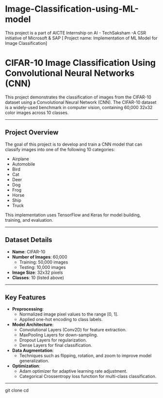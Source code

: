 # Image-Classification-using-ML-model
This project is a part of AICTE Internship on AI - TechSaksham -A CSR initiative of Microsoft &amp; SAP [ Project name: Implementation of ML Model for Image Classification]


# CIFAR-10 Image Classification Using Convolutional Neural Networks (CNN)

This project demonstrates the classification of images from the CIFAR-10 dataset using a Convolutional Neural Network (CNN). The CIFAR-10 dataset is a widely-used benchmark in computer vision, containing 60,000 32x32 color images across 10 classes.

---

## Project Overview

The goal of this project is to develop and train a CNN model that can classify images into one of the following 10 categories:

- Airplane
- Automobile
- Bird
- Cat
- Deer
- Dog
- Frog
- Horse
- Ship
- Truck

This implementation uses TensorFlow and Keras for model building, training, and evaluation.

---

## Dataset Details

- **Name**: CIFAR-10
- **Number of Images**: 60,000
  - Training: 50,000 images
  - Testing: 10,000 images
- **Image Size**: 32x32 pixels
- **Classes**: 10 (listed above)

---

## Key Features

- **Preprocessing**:
  - Normalized image pixel values to the range [0, 1].
  - Applied one-hot encoding to class labels.
- **Model Architecture**:
  - Convolutional Layers (Conv2D) for feature extraction.
  - MaxPooling Layers for down-sampling.
  - Dropout Layers for regularization.
  - Dense Layers for final classification.
- **Data Augmentation**:
  - Techniques such as flipping, rotation, and zoom to improve model generalization.
- **Optimization**:
  - Adam optimizer for adaptive learning rate adjustment.
  - Categorical Crossentropy loss function for multi-class classification.

---

   git clone <repository-link>
   cd <repository-folder>
